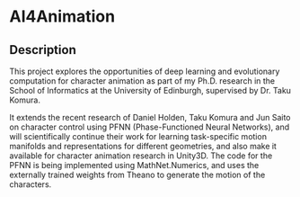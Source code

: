 AI4Animation
======================================================

Description
------------
This project explores the opportunities of deep learning and evolutionary computation for character animation as part of my Ph.D. research in the School of Informatics at the University of Edinburgh, supervised by Dr. Taku Komura.

It extends the recent research of Daniel Holden, Taku Komura and Jun Saito on character control using PFNN (Phase-Functioned Neural Networks), and will scientifically continue their work for learning task-specific motion manifolds and representations for different geometries, and also make it available for character animation research in Unity3D. The code for the PFNN is being implemented using MathNet.Numerics, and uses the externally trained weights from Theano to generate the motion of the characters.

